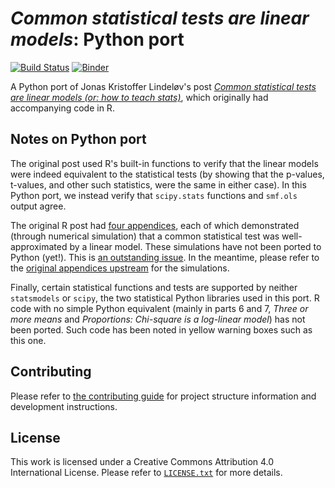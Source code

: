 # _Common statistical tests are linear models_: Python port

[![Build Status](https://travis-ci.com/eigenfoo/tests-as-linear.svg?branch=master)](https://travis-ci.com/eigenfoo/tests-as-linear)
[![Binder](https://mybinder.org/badge_logo.svg)](https://mybinder.org/v2/gh/eigenfoo/tests-as-linear/master?filepath=tests-as-linear.ipynb)

A Python port of Jonas Kristoffer Lindeløv's post [_Common statistical tests are
linear models (or: how to teach
stats)_](https://lindeloev.github.io/tests-as-linear/), which originally had
accompanying code in R.

## Notes on Python port

The original post used R's built-in functions to verify that the linear models
were indeed equivalent to the statistical tests (by showing that the p-values,
t-values, and other such statistics, were the same in either case). In this
Python port, we instead verify that `scipy.stats` functions and `smf.ols` output
agree.

The original R post had [four
appendices](https://github.com/lindeloev/tests-as-linear/tree/master/simulations),
each of which demonstrated (through numerical simulation) that a common
statistical test was well-approximated by a linear model. These simulations have
not been ported to Python (yet!). This is [an outstanding
issue](https://github.com/eigenfoo/tests-as-linear/issues/14). In the meantime,
please refer to the [original appendices
upstream](https://github.com/lindeloev/tests-as-linear/tree/master/simulations)
for the simulations.

<div class="alert alert-warning">
    Finally, certain statistical functions and tests are supported by neither
    <code>statsmodels</code> or <code>scipy</code>, the two statistical Python
    libraries used in this port. R code with no simple Python equivalent (mainly
    in parts 6 and 7, <i>Three or more means</i> and <i>Proportions: Chi-square
    is a log-linear model</i>) has not been ported. Such code has been noted in
    yellow warning boxes such as this one.
</div>

## Contributing

Please refer to [the contributing
guide](https://github.com/eigenfoo/tests-as-linear/blob/master/CONTRIBUTING.md)
for project structure information and development instructions.

## License

This work is licensed under a Creative Commons Attribution 4.0 International
License. Please refer to
[`LICENSE.txt`](https://github.com/eigenoo/tests-as-linear/blob/master/LICENSE.txt)
for more details.
